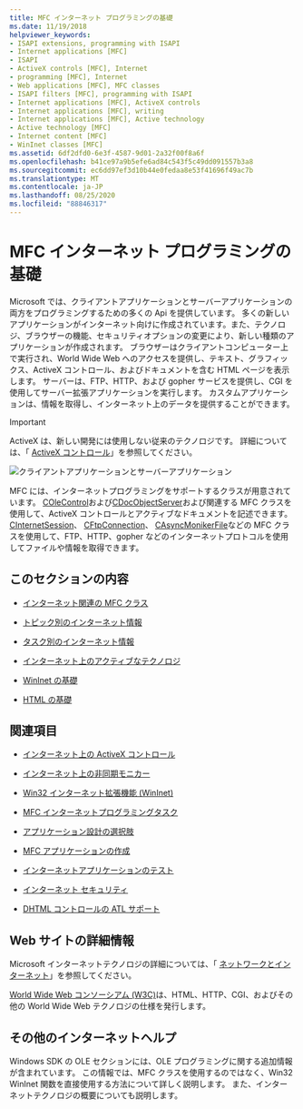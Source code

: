 ```yaml
---
title: MFC インターネット プログラミングの基礎
ms.date: 11/19/2018
helpviewer_keywords:
- ISAPI extensions, programming with ISAPI
- Internet applications [MFC]
- ISAPI
- ActiveX controls [MFC], Internet
- programming [MFC], Internet
- Web applications [MFC], MFC classes
- ISAPI filters [MFC], programming with ISAPI
- Internet applications [MFC], ActiveX controls
- Internet applications [MFC], writing
- Internet applications [MFC], Active technology
- Active technology [MFC]
- Internet content [MFC]
- WinInet classes [MFC]
ms.assetid: 6df2dfd0-6e3f-4587-9d01-2a32f00f8a6f
ms.openlocfilehash: b41ce97a9b5efe6ad84c543f5c49dd091557b3a8
ms.sourcegitcommit: ec6dd97ef3d10b44e0fedaa8e53f41696f49ac7b
ms.translationtype: MT
ms.contentlocale: ja-JP
ms.lasthandoff: 08/25/2020
ms.locfileid: "88846317"
---
```

# <a name="mfc-internet-programming-basics"></a>MFC インターネット プログラミングの基礎

Microsoft では、クライアントアプリケーションとサーバーアプリケーションの両方をプログラミングするための多くの Api を提供しています。 多くの新しいアプリケーションがインターネット向けに作成されています。また、テクノロジ、ブラウザーの機能、セキュリティオプションの変更により、新しい種類のアプリケーションが作成されます。 ブラウザーはクライアントコンピューター上で実行され、World Wide Web へのアクセスを提供し、テキスト、グラフィックス、ActiveX コントロール、およびドキュメントを含む HTML ページを表示します。 サーバーは、FTP、HTTP、および gopher サービスを提供し、CGI を使用してサーバー拡張アプリケーションを実行します。 カスタムアプリケーションは、情報を取得し、インターネット上のデータを提供することができます。

>[!IMPORTANT]
> ActiveX は、新しい開発には使用しない従来のテクノロジです。 詳細については、「 [ActiveX コントロール](activex-controls.md)」を参照してください。

![クライアントアプリケーションとサーバーアプリケーション](../mfc/media/vc38bq1.gif "クライアント サーバー アプリケーション")

MFC には、インターネットプログラミングをサポートするクラスが用意されています。 [COleControl](reference/colecontrol-class.md)および[CDocObjectServer](reference/cdocobjectserver-class.md)および関連する MFC クラスを使用して、ActiveX コントロールとアクティブなドキュメントを記述できます。 [CInternetSession](reference/cinternetsession-class.md)、 [CFtpConnection](reference/cftpconnection-class.md)、 [CAsyncMonikerFile](reference/casyncmonikerfile-class.md)などの MFC クラスを使用して、FTP、HTTP、gopher などのインターネットプロトコルを使用してファイルや情報を取得できます。

## <a name="in-this-section"></a>このセクションの内容

- [インターネット関連の MFC クラス](internet-related-mfc-classes.md)

- [トピック別のインターネット情報](internet-information-by-topic.md)

- [タスク別のインターネット情報](internet-information-by-task.md)

- [インターネット上のアクティブなテクノロジ](active-technology-on-the-internet.md)

- [WinInet の基礎](wininet-basics.md)

- [HTML の基礎](html-basics.md)

## <a name="related-sections"></a>関連項目

- [インターネット上の ActiveX コントロール](activex-controls-on-the-internet.md)

- [インターネット上の非同期モニカー](asynchronous-monikers-on-the-internet.md)

- [Win32 インターネット拡張機能 (WinInet)](win32-internet-extensions-wininet.md)

- [MFC インターネットプログラミングタスク](mfc-internet-programming-tasks.md)

- [アプリケーション設計の選択肢](application-design-choices.md)

- [MFC アプリケーションの作成](writing-mfc-applications.md)

- [インターネットアプリケーションのテスト](testing-internet-applications.md)

- [インターネット セキュリティ](internet-security-cpp.md)

- [DHTML コントロールの ATL サポート](../atl/atl-support-for-dhtml-controls.md)

## <a name="websites-for-more-information"></a><a name="_core_web_sites_for_more_information"></a> Web サイトの詳細情報

Microsoft インターネットテクノロジの詳細については、「 [ネットワークとインターネット](/windows/win32/networking)」を参照してください。

[World Wide Web コンソーシアム (W3C)](https://go.microsoft.com/fwlink/p/?linkid=37125)は、HTML、HTTP、CGI、およびその他の World Wide Web テクノロジの仕様を発行します。

## <a name="more-internet-help"></a><a name="_core_more_internet_help"></a> その他のインターネットヘルプ

Windows SDK の OLE セクションには、OLE プログラミングに関する追加情報が含まれています。 この情報では、MFC クラスを使用するのではなく、Win32 WinInet 関数を直接使用する方法について詳しく説明します。 また、インターネットテクノロジの概要についても説明します。
